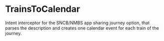 # TrainsToCalendar

Intent interceptor for the SNCB/NMBS app sharing journey option, that parses the description and creates one calendar event for each train of the journey.
